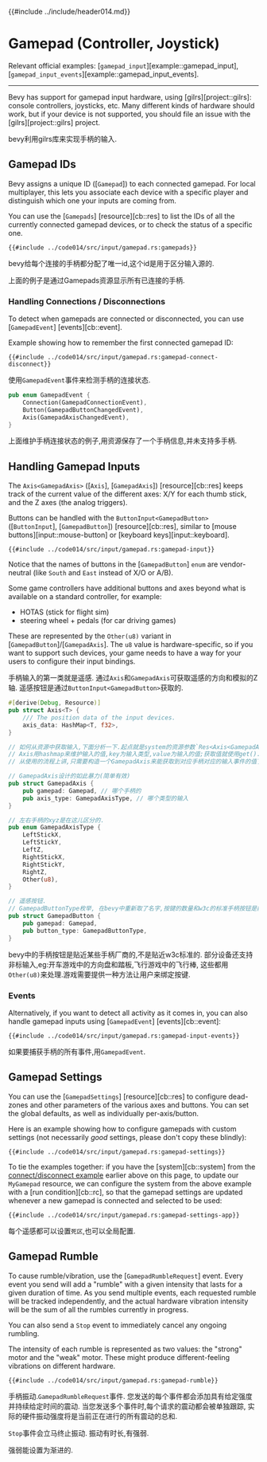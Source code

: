 {{#include ../include/header014.md}}

# Gamepad (Controller, Joystick)

Relevant official examples:
[`gamepad_input`][example::gamepad_input],
[`gamepad_input_events`][example::gamepad_input_events].

---

Bevy has support for gamepad input hardware, using [gilrs][project::gilrs]:
console controllers, joysticks, etc. Many different kinds of hardware should
work, but if your device is not supported, you should file an issue with the
[gilrs][project::gilrs] project.

bevy利用gilrs库来实现手柄的输入.

## Gamepad IDs

Bevy assigns a unique ID ([`Gamepad`]) to each connected gamepad. For local
multiplayer, this lets you associate each device with a specific player and
distinguish which one your inputs are coming from.

You can use the [`Gamepads`] [resource][cb::res] to list the IDs of all the
currently connected gamepad devices, or to check the status of a specific one.

```rust,no_run,noplayground
{{#include ../code014/src/input/gamepad.rs:gamepads}}
```

bevy给每个连接的手柄都分配了唯一id,这个id是用于区分输入源的.

上面的例子是通过Gamepads资源显示所有已连接的手柄.

### Handling Connections / Disconnections

To detect when gamepads are connected or disconnected, you can use
[`GamepadEvent`] [events][cb::event].

Example showing how to remember the first connected gamepad ID:

```rust,no_run,noplayground
{{#include ../code014/src/input/gamepad.rs:gamepad-connect-disconnect}}
```

使用`GamepadEvent`事件来检测手柄的连接状态.

```rust
pub enum GamepadEvent {
    Connection(GamepadConnectionEvent),
    Button(GamepadButtonChangedEvent),
    Axis(GamepadAxisChangedEvent),
}
```

上面维护手柄连接状态的例子,用资源保存了一个手柄信息,并未支持多手柄.

## Handling Gamepad Inputs

The `Axis<GamepadAxis>` ([`Axis`], [`GamepadAxis`]) [resource][cb::res]
keeps track of the current value of the different axes: X/Y for each thumb
stick, and the Z axes (the analog triggers).

Buttons can be handled with the `ButtonInput<GamepadButton>`
([`ButtonInput`], [`GamepadButton`]) [resource][cb::res], similar to [mouse
buttons][input::mouse-button] or [keyboard keys][input::keyboard].

```rust,no_run,noplayground
{{#include ../code014/src/input/gamepad.rs:gamepad-input}}
```

Notice that the names of buttons in the [`GamepadButton`] `enum` are
vendor-neutral (like `South` and `East` instead of X/O or A/B).

Some game controllers have additional buttons and axes beyond what is available
on a standard controller, for example:
 - HOTAS (stick for flight sim)
 - steering wheel + pedals (for car driving games)

These are represented by the `Other(u8)` variant in [`GamepadButton`]/[`GamepadAxis`].
The `u8` value is hardware-specific, so if you want to support such devices,
your game needs to have a way for your users to configure their input bindings.

手柄输入的第一类就是遥感.
通过`Axis`和`GamepadAxis`可获取遥感的方向和模拟的Z轴.
遥感按钮是通过`ButtonInput<GamepadButton>`获取的.

```rust
#[derive(Debug, Resource)]
pub struct Axis<T> {
    /// The position data of the input devices.
    axis_data: HashMap<T, f32>,
}

// 如何从资源中获取输入,下面分析一下.起点就是system的资源参数`Res<Axis<GamepadAxis>>`.
// Axis用hashmap来维护输入的值,key为输入类型,value为输入的值;获取值就使用get().
// 从使用的流程上讲,只需要构造一个GamepadAxis来能获取到对应手柄对应的输入事件的值了.

// GamepadAxis设计的如此暴力(简单有效)
pub struct GamepadAxis {
    pub gamepad: Gamepad, // 哪个手柄的
    pub axis_type: GamepadAxisType, // 哪个类型的输入
}

// 左右手柄的xyz是在这儿区分的.
pub enum GamepadAxisType {
    LeftStickX,
    LeftStickY,
    LeftZ,
    RightStickX,
    RightStickY,
    RightZ,
    Other(u8),
}

// 遥感按钮.
// GamepadButtonType枚举, 在bevy中重新取了名字,按键的数量和w3c的标准手柄按钮是能对上的.
pub struct GamepadButton {
    pub gamepad: Gamepad,
    pub button_type: GamepadButtonType,
}
```

bevy中的手柄按钮是贴近某些手柄厂商的,不是贴近w3c标准的.
部分设备还支持非标输入,eg:开车游戏中的方向盘和踏板,飞行游戏中的飞行棒,
这些都用`Other(u8)`来处理.游戏需要提供一种方法让用户来绑定按键.

### Events

Alternatively, if you want to detect all activity as it comes in, you
can also handle gamepad inputs using [`GamepadEvent`] [events][cb::event]:

```rust,no_run,noplayground
{{#include ../code014/src/input/gamepad.rs:gamepad-input-events}}
```

如果要捕获手柄的所有事件,用`GamepadEvent`.

## Gamepad Settings

You can use the [`GamepadSettings`] [resource][cb::res] to configure dead-zones
and other parameters of the various axes and buttons. You can set the global
defaults, as well as individually per-axis/button.

Here is an example showing how to configure gamepads with custom settings
(not necessarily *good* settings, please don't copy these blindly):

```rust,no_run,noplayground
{{#include ../code014/src/input/gamepad.rs:gamepad-settings}}
```

To tie the examples together: if you have the [system][cb::system] from the
[connect/disconnect example](#handling-connections--disconnections) earlier
above on this page, to update our `MyGamepad` resource, we can configure
the system from the above example with a [run condition][cb::rc], so that
the gamepad settings are updated whenever a new gamepad is connected and
selected to be used:

```rust,no_run,noplayground
{{#include ../code014/src/input/gamepad.rs:gamepad-settings-app}}
```

每个遥感都可以设置`死区`,也可以全局配置.

## Gamepad Rumble

To cause rumble/vibration, use the [`GamepadRumbleRequest`] event. Every
event you send will add a "rumble" with a given intensity that lasts for
a given duration of time. As you send multiple events, each requested rumble
will be tracked independently, and the actual hardware vibration intensity
will be the sum of all the rumbles currently in progress.

You can also send a `Stop` event to immediately cancel any ongoing rumbling.

The intensity of each rumble is represented as two values: the "strong"
motor and the "weak" motor. These might produce different-feeling vibrations
on different hardware.

```rust,no_run,noplayground
{{#include ../code014/src/input/gamepad.rs:gamepad-rumble}}
```

手柄振动.`GamepadRumbleRequest`事件.
您发送的每个事件都会添加具有给定强度并持续给定时间的震动.
当您发送多个事件时,每个请求的震动都会被单独跟踪,
实际的硬件振动强度将是当前正在进行的所有震动的总和.

`Stop`事件会立马终止振动.
振动有时长,有强弱.

强弱能设置为渐进的.
